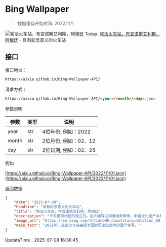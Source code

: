 # Bing Wallpaper

> 数据缓存开始时间: 2022/11/1

![宪法火车站，布宜诺斯艾利斯，阿根廷](https://cn.bing.com/th?id=OHR.ConstitucionStation_ZH-CN7962568053_1920x1080.webp)
Today: [宪法火车站，布宜诺斯艾利斯，阿根廷](https://cn.bing.com/th?id=OHR.ConstitucionStation_ZH-CN7962568053_1920x1080.webp) - 具有纪念意义的火车站

## 接口

接口地址：

```html
https://aixiu.github.io/Bing-Wallpaper-API/
```

请求方式：

```html
https://aixiu.github.io/Bing-Wallpaper-API/<year>/<month>/<day>.json
```

参数说明

| 参数 | 类型 | 说明 |
| - | - | - |
| year | str | 4位年份, 例如：2022 |
| month | str | 2位月份, 例如：02、12 |
| day | str | 2位日期, 例如：02、25 |

例如

[https://aixiu.github.io/Bing-Wallpaper-API/2022/11/01.json](https://aixiu.github.io/Bing-Wallpaper-API/2022/11/01.json)

返回数据

```json
{
    "date": "2025-07-08",
    "headline": "具有纪念意义的火车站",
    "title": "宪法火车站，布宜诺斯艾利斯，阿根廷",
    "description": "今天是阿根廷的独立日。这片拥有辽阔潘帕斯草原、丰富文化遗产与鲜明民族认同的南美国家，于1816年在图库曼省圣米格尔市正式宣告独立，摆脱西班牙的殖民统治。通往独立的道路充满挑战，伴随着长期内战与政治动荡；而阿根廷的独立运动也深受美国和法国独立运动的影响。最终，阿根廷人民以坚定不移的意志赢得了国家的自由。",
    "image_url": "https://cn.bing.com/th?id=OHR.ConstitucionStation_ZH-CN7962568053_1920x1080.webp",
    "main_text": "2021年，这座火车站被授予国家历史纪念碑的遗产称号。"
}
```

UpdataTime：2025-07-08 16:36:45
